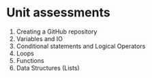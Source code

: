 # Unit assessments
1. Creating a GitHub repository
2. Variables and IO
3. Conditional statements and Logical Operators
4. Loops
5. Functions
6. Data Structures (Lists)
